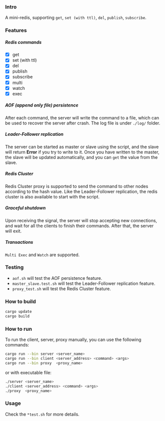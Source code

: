 ### Intro

A mini-redis, supporting `get`, `set (with ttl)`, `del`, `publish`, `subscribe`.

### Features

##### Redis commands

- [x] get
- [x] set (with ttl)
- [x] del
- [x] publish
- [x] subscribe
- [x] multi
- [x] watch
- [x] exec

##### AOF (append only file) persistence

After each command, the server will write the command to a file, which can be used to recover the server after crash. The log file is under `./log/` folder.

##### Leader-Follower replication

The server can be started as master or slave using the script, and the slave will return **Error** if you try to write to it. Once you have written to the master, the slave will be updated automatically, and you can `get` the value from the slave.

##### Redis Cluster

Redis Cluster proxy is supported to send the command to other nodes according to the hash value. Like the Leader-Follower replication, the redis cluster is also available to start with the script.

##### Graceful shutdown

Upon receiving the signal, the server will stop accepting new connections, and wait for all the clients to finish their commands. After that, the server will exit.

##### Transactions

`Multi Exec` and `Watch` are supported.

### Testing

- `aof.sh` will test the AOF persistence feature.
- `master_slave.test.sh` will test the Leader-Follower replication feature.
- `proxy_test.sh` will test the Redis Cluster feature.

### How to build

```bash
cargo update
cargo build
```

### How to run

To run the client, server, proxy manually, you can use the following commands:

```bash
cargo run --bin server <server_name>
cargo run --bin client <server_address> <command> <args>
cargo run --bin proxy  <proxy_name>
```

or with executable file:

```bash
./server <server_name>
./client <server_address> <command> <args>
./proxy  <proxy_name>
```

### Usage

Check the `*test.sh` for more details.
